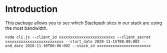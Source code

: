 # Introduction 
This package allows you to see which Stackpath sites in our stack are using the most bandwidth.

`node cli.js --client_id xxxxxxxxxxxxxxxxxxxxxxxxx --client_secret xxxxxxxxxxxxxxxxxxxxxxxxxx --start_date 2020-11-15T00:00:00Z --end_date 2020-11-30T00:00:00Z --stack_id xxxxxxxxxxxxxxxxxxxxxxxx`




